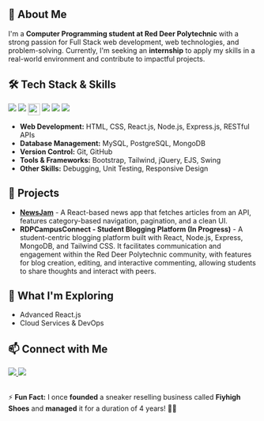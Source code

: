 <section>
    <h2>🚀 About Me</h2>
    <p>I'm a <strong>Computer Programming student at Red Deer Polytechnic</strong> with a strong passion for Full Stack web development, web technologies, and problem-solving. Currently, I'm seeking an <strong>internship</strong> to apply my skills in a real-world environment and contribute to impactful projects.</p>
</section>

<section>
    <h2>🛠 Tech Stack & Skills</h2>
 <div class="tech-icons">
    <img src="https://img.shields.io/badge/Java-ED8B00?style=for-the-badge&logo=java&logoColor=white">
    <img src="https://img.shields.io/badge/JavaScript-F7DF1E?style=for-the-badge&logo=javascript&logoColor=black">
<img src="https://simpleicons.org/icons/typescript.svg" width="24" height="24" style="vertical-align: middle;">
     <img src="https://img.shields.io/badge/SQL-4479A1?style=for-the-badge&logo=mysql&logoColor=white">
    <img src="https://img.shields.io/badge/Python-3776AB?style=for-the-badge&logo=python&logoColor=white">
    <img src="https://img.shields.io/badge/C%23-239120?style=for-the-badge&logo=c-sharp&logoColor=white">
</div>
   <ul>
    <li><strong>Web Development:</strong> HTML, CSS, React.js, Node.js, Express.js, RESTful APIs</li>
    <li><strong>Database Management:</strong> MySQL, PostgreSQL, MongoDB</li>
    <li><strong>Version Control:</strong> Git, GitHub</li>
    <li><strong>Tools & Frameworks:</strong> Bootstrap, Tailwind, jQuery, EJS, Swing</li>
    <li><strong>Other Skills:</strong> Debugging, Unit Testing, Responsive Design</li>
</ul>

</section>
<section>
    <h2>📌 Projects</h2>
    <ul>
        <li><strong><a href="https://github.com/Pranav-Talwar/NewMonkey">NewsJam</a></strong> - A React-based news app that fetches articles from an API, features category-based navigation, pagination, and a clean UI.</li>
        <li><strong>RDPCampusConnect - Student Blogging Platform (In Progress)</strong> - A student-centric blogging platform built with React, Node.js, Express, MongoDB, and Tailwind CSS. It facilitates communication and engagement within the Red Deer Polytechnic community, with features for blog creation, editing, and interactive commenting, allowing students to share thoughts and interact with peers.</li>
    </ul>
</section>

<section>
    <h2>🌱 What I'm Exploring</h2>
    <ul>
        <li>Advanced React.js </li>
        <li>Cloud Services & DevOps</li>
    </ul>
</section>

<section>
    <h2>📫 Connect with Me</h2>
    <div class="social-links">
        <a href="https://www.linkedin.com/in/pranav-talwar1">
            <img src="https://img.shields.io/badge/LinkedIn-0077B5?style=for-the-badge&logo=linkedin&logoColor=white">
        </a>   
        
<a href="mailto:talwarpranav929@gmail.com">
            <img src="https://img.shields.io/badge/Email-D14836?style=for-the-badge&logo=gmail&logoColor=white">
        </a>
    </div>
</section>
<br> 
<footer>
    <p>⚡ <strong>Fun Fact:</strong> I once <strong>founded</strong> a sneaker reselling business called <strong>Fiyhigh Shoes</strong> and <strong>managed</strong> it for a duration of 4 years! 🏀👟</p>
</footer>

